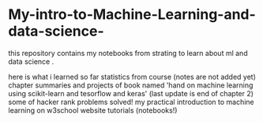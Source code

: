 # My-intro-to-Machine-Learning-and-data-science-
this repository contains my notebooks from strating to learn about ml and data science .

here is what i learned  so far
statistics from course (notes are not added yet)
chapter summaries and projects of book named 'hand on machine learning using scikit-learn and tesorflow and keras' (last update is end of chapter 2)
some of hacker rank problems solved!
my practical introduction to machine learning on w3school website tutorials (notebooks!)
